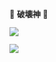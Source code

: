 🎴  **破壊神**  🎴




[![](https://visitcount.itsvg.in/api?id=Darshan0902&label=Profile%20visits%20%3A&color=11&icon=0&pretty=true)](https://visitcount.itsvg.in)

[![](https://visitcount.itsvg.in/api?id=Darshan0902&label=Profile%20Views&color=11&icon=0&pretty=false)](https://visitcount.itsvg.in)

##
